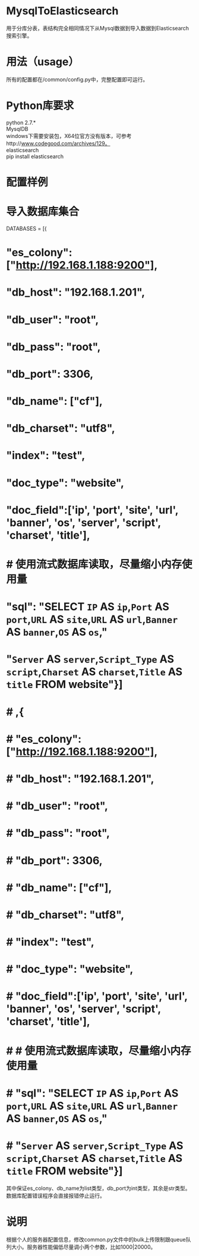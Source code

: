 # MysqlToElasticsearch
用于分库分表，表结构完全相同情况下从Mysql数据到导入数据到Elasticsearch搜索引擎。

# 用法（usage）
所有的配置都在/common/config.py中，完整配置即可运行。

# Python库要求
python 2.7.*  
MysqlDB   
windows下需要安装包，X64位官方没有版本，可参考http://www.codegood.com/archives/129。   
elasticsearch  
pip install elasticsearch  

# 配置样例
# 导入数据库集合
DATABASES = [{
#    "es_colony": ["http://192.168.1.188:9200"],
#    "db_host": "192.168.1.201",
#    "db_user": "root",
#    "db_pass": "root",
#    "db_port": 3306,
#    "db_name": ["cf"],
#    "db_charset": "utf8",
#    "index": "test",
#    "doc_type": "website",
#    "doc_field":['ip', 'port', 'site', 'url', 'banner', 'os', 'server', 'script', 'charset', 'title'],
#    # 使用流式数据库读取，尽量缩小内存使用量
#    "sql": "SELECT `IP` AS `ip`,`Port` AS `port`,`URL` AS `site`,`URL` AS `url`,`Banner` AS `banner`,`OS` AS `os`,"
#           "`Server` AS `server`,`Script_Type` AS `script`,`Charset` AS `charset`,`Title` AS `title` FROM website"}]
#    # ,{
#    # "es_colony": ["http://192.168.1.188:9200"],
#    # "db_host": "192.168.1.201",
#    # "db_user": "root",
#    # "db_pass": "root",
#    # "db_port": 3306,
#    # "db_name": ["cf"],
#    # "db_charset": "utf8",
#    # "index": "test",
#    # "doc_type": "website",
#    # "doc_field":['ip', 'port', 'site', 'url', 'banner', 'os', 'server', 'script', 'charset', 'title'],
#    # # 使用流式数据库读取，尽量缩小内存使用量
#    # "sql": "SELECT `IP` AS `ip`,`Port` AS `port`,`URL` AS `site`,`URL` AS `url`,`Banner` AS `banner`,`OS` AS `os`,"
#    #        "`Server` AS `server`,`Script_Type` AS `script`,`Charset` AS `charset`,`Title` AS `title` FROM website"}] 
    
其中保证es_colony、db_name为list类型，db_port为int类型，其余是str类型。数据库配置错误程序会直接报错停止运行。  

# 说明
根据个人的服务器配置信息，修改common.py文件中的bulk上传限制跟queue队列大小。服务器性能偏低尽量调小两个参数，比如1000|20000。

